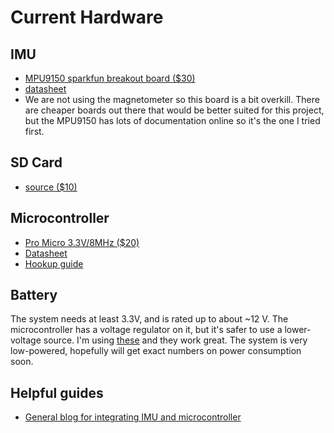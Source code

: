 Current Hardware
================

IMU
---
- [MPU9150 sparkfun breakout board ($30)](https://www.sparkfun.com/products/11486)
- [datasheet](
  https://cdn.sparkfun.com/datasheets/Sensors/IMU/MPU-9150-Datasheet.pdf)
- We are not using the magnetometer so this board is a bit overkill. There are
  cheaper boards out there that would be better suited for this project, but the
  MPU9150 has lots of documentation online so it's the one I tried first.

SD Card
-------

- [source ($10)](https://www.sparkfun.com/products/544)

Microcontroller
---------------

- [Pro Micro 3.3V/8MHz ($20)](https://www.sparkfun.com/products/12587)
- [Datasheet](https://cdn.sparkfun.com/datasheets/Dev/Arduino/Boards/ProMicro8MHzv1.pdf)
- [Hookup
  guide](https://learn.sparkfun.com/tutorials/pro-micro--fio-v3-hookup-guide)

Battery
-------

The system needs at least 3.3V, and is rated up to about ~12 V. The
microcontroller has a voltage regulator on it, but it's safer to use a
lower-voltage source. I'm using [these](https://www.sparkfun.com/products/10718)
and they work great. The system is very low-powered, hopefully will get exact
numbers on power consumption soon.

Helpful guides
--------------

- [General blog for integrating IMU and microcontroller](
  https://github.com/kriswiner/MPU-6050/wiki/Affordable-9-DoF-Sensor-Fusion)

